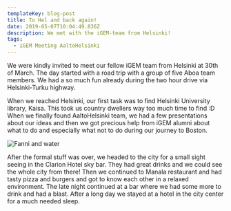 ```yaml
---
templateKey: blog-post
title: To Hel and back again!
date: 2019-05-07T10:04:49.836Z
description: We met with the iGEM-team from Helsinki!
tags:
  - iGEM Meeting AaltoHelsinki
---
```

We were kindly invited to meet our fellow iGEM team from Helsinki at 30th of March. The day started with a road trip with a group of five Aboa team members. We had a so much fun already during the two hour drive via Helsinki-Turku highway.

When we reached Helsinki, our first task was to find Helsinki University library, Kaisa. This took us country dwellers way too much time to find :D When we finally found AaltoHelsinki team, we had a few presentations about our ideas and then we got precious help from iGEM alumni about what to do and especially what not to do during our journey to Boston. 

![Fanni and water](/img/helsinkimeeting_pic1.png "Fanni is enjoying the views at the Clarion Hotel sky bar")

After the formal stuff was over, we headed to the city for a small sight seeing in the Clarion Hotel sky bar. They had great drinks and we could see the whole city from there! Then we continued to Manala restaurant and had tasty pizza and burgers and got to know each other in a relaxed environment. The late night continued at a bar where we had some more to drink and had a blast. After a long day we stayed at a hotel in the city center for a much needed sleep.
